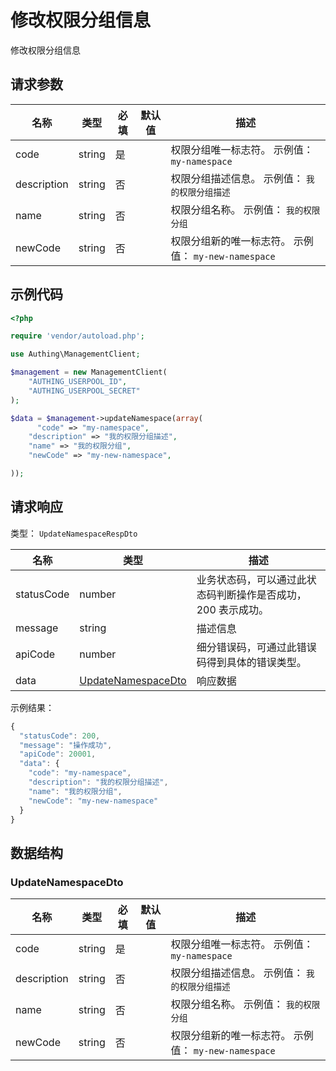 # 修改权限分组信息

<!--
  警告⚠️：
  不要直接修改该文档，
  https://github.com/Authing/authing-docs-factory
  使用该项目进行生成
-->

修改权限分组信息

## 请求参数

| 名称 | 类型 | 必填 | 默认值 | 描述 |
| ---- | ---- | ---- | ---- | ---- |
| code | string | 是 |  | 权限分组唯一标志符。 示例值： `my-namespace` |
| description | string | 否 |  | 权限分组描述信息。 示例值： `我的权限分组描述` |
| name | string | 否 |  | 权限分组名称。 示例值： `我的权限分组` |
| newCode | string | 否 |  | 权限分组新的唯一标志符。 示例值： `my-new-namespace` |


## 示例代码

```php
<?php

require 'vendor/autoload.php';

use Authing\ManagementClient;

$management = new ManagementClient(
    "AUTHING_USERPOOL_ID",
    "AUTHING_USERPOOL_SECRET"
);

$data = $management->updateNamespace(array(
      "code" => "my-namespace",
    "description" => "我的权限分组描述",
    "name" => "我的权限分组",
    "newCode" => "my-new-namespace",

));
```


## 请求响应

类型： `UpdateNamespaceRespDto`

| 名称 | 类型 | 描述 |
| ---- | ---- | ---- |
| statusCode | number | 业务状态码，可以通过此状态码判断操作是否成功，200 表示成功。 |
| message | string | 描述信息 |
| apiCode | number | 细分错误码，可通过此错误码得到具体的错误类型。 |
| data | <a href="#UpdateNamespaceDto">UpdateNamespaceDto</a> | 响应数据 |



示例结果：

```js
{
  "statusCode": 200,
  "message": "操作成功",
  "apiCode": 20001,
  "data": {
    "code": "my-namespace",
    "description": "我的权限分组描述",
    "name": "我的权限分组",
    "newCode": "my-new-namespace"
  }
}
```

## 数据结构


### <a id="UpdateNamespaceDto"></a> UpdateNamespaceDto

| 名称 | 类型 | 必填 |默认值| 描述 |
| ---- |  ---- | ---- | --- | ---- |
| code | string | 是 |  | 权限分组唯一标志符。 示例值： `my-namespace`  |
| description | string | 否 |  | 权限分组描述信息。 示例值： `我的权限分组描述`  |
| name | string | 否 |  | 权限分组名称。 示例值： `我的权限分组`  |
| newCode | string | 否 |  | 权限分组新的唯一标志符。 示例值： `my-new-namespace`  |


